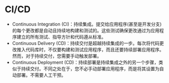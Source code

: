 # CI/CD

* Continuous Integration (CI)：持续集成。提交给应用程序(甚至是开发分支)的每个更改都是自动且持续地构建和测试的。这些测试确保更改通过为应用程序建立的所有测试、指导方针和代码遵从标准。
* Continuous Delivery (CD)：持续交付是超越持续集成的一步。每次将代码更改推入代码库时，不仅要构建和测试应用程序，而且还要持续部署应用程序。然而，对于持续交付，您需要手动触发部署。
* Continuous Deployment (CD)：持续部署是持续集成之外的另一个步骤，类似于持续交付。不同之处在于，您不必手动部署应用程序，而是将其设置为自动部署。不需要人工干预。

## 
